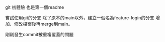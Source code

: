 git 初體驗
也是第一個readme

嘗試使用git的分支
除了原本的main以外，建立一個名為feature-login的分支
增加、修改檔案後再merge到main。

剛剛發生commit被重複覆蓋的問題

